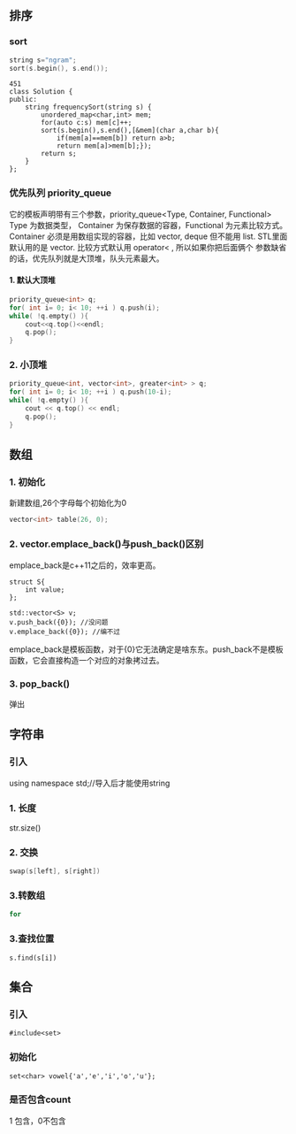 ## 排序
### sort
```c++
string s="ngram";
sort(s.begin(), s.end());
```
```
451
class Solution {
public:
    string frequencySort(string s) {
        unordered_map<char,int> mem;
        for(auto c:s) mem[c]++;
        sort(s.begin(),s.end(),[&mem](char a,char b){
            if(mem[a]==mem[b]) return a>b;
            return mem[a]>mem[b];});
        return s;
    }
};
```
### 优先队列 priority_queue
它的模板声明带有三个参数，priority_queue<Type, Container, Functional>
Type 为数据类型， Container 为保存数据的容器，Functional 为元素比较方式。
Container 必须是用数组实现的容器，比如 vector, deque 但不能用 list.
STL里面默认用的是 vector. 比较方式默认用 operator< , 所以如果你把后面俩个
参数缺省的话，优先队列就是大顶堆，队头元素最大。
#### 1. 默认大顶堆
```c++
priority_queue<int> q;
for( int i= 0; i< 10; ++i ) q.push(i);
while( !q.empty() ){
    cout<<q.top()<<endl;
    q.pop();
}
```
### 2. 小顶堆
```c++
priority_queue<int, vector<int>, greater<int> > q;
for( int i= 0; i< 10; ++i ) q.push(10-i);
while( !q.empty() ){
    cout << q.top() << endl;
    q.pop();
}
```
## 数组
### 1. 初始化
新建数组,26个字母每个初始化为0
```c++
vector<int> table(26, 0);
```
### 2. vector.emplace_back()与push_back()区别
emplace_back是c++11之后的，效率更高。

```
struct S{
    int value;
};

std::vector<S> v;
v.push_back({0}); //没问题
v.emplace_back({0}); //编不过
```
emplace_back是模板函数，对于{0}它无法确定是啥东东。push_back不是模板函数，它会直接构造一个对应的对象拷过去。
### 3. pop_back()
弹出

## 字符串
### 引入
using namespace std;//导入后才能使用string
### 1. 长度
str.size()
### 2. 交换
```c++
swap(s[left], s[right])
```
### 3.转数组
```c++
for
```
### 3.查找位置
```
s.find(s[i])
```

## 集合
### 引入
```
#include<set>
```
### 初始化
```
set<char> vowel{'a','e','i','o','u'};
```
### 是否包含count
1 包含，0不包含
